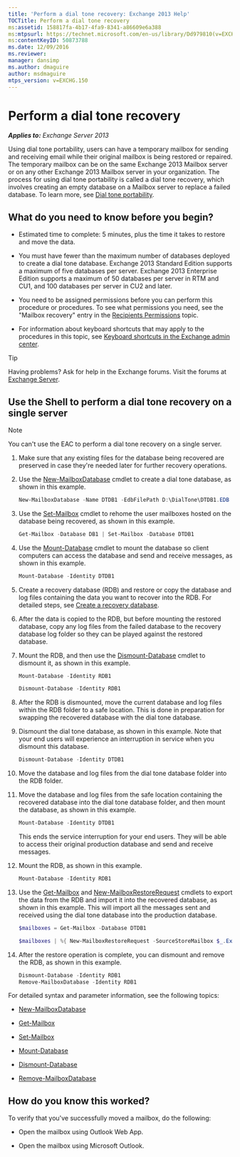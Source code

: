 ```yaml
---
title: 'Perform a dial tone recovery: Exchange 2013 Help'
TOCTitle: Perform a dial tone recovery
ms:assetid: 158817fa-4b17-4fa9-8341-a86609e6a388
ms:mtpsurl: https://technet.microsoft.com/en-us/library/Dd979810(v=EXCHG.150)
ms:contentKeyID: 50873788
ms.date: 12/09/2016
ms.reviewer: 
manager: dansimp
ms.author: dmaguire
author: msdmaguire
mtps_version: v=EXCHG.150
---
```


# Perform a dial tone recovery

_**Applies to:** Exchange Server 2013_

Using dial tone portability, users can have a temporary mailbox for sending and receiving email while their original mailbox is being restored or repaired. The temporary mailbox can be on the same Exchange 2013 Mailbox server or on any other Exchange 2013 Mailbox server in your organization. The process for using dial tone portability is called a dial tone recovery, which involves creating an empty database on a Mailbox server to replace a failed database. To learn more, see [Dial tone portability](dial-tone-portability-exchange-2013-help.md).

## What do you need to know before you begin?

- Estimated time to complete: 5 minutes, plus the time it takes to restore and move the data.

- You must have fewer than the maximum number of databases deployed to create a dial tone database. Exchange 2013 Standard Edition supports a maximum of five databases per server. Exchange 2013 Enterprise Edition supports a maximum of 50 databases per server in RTM and CU1, and 100 databases per server in CU2 and later.

- You need to be assigned permissions before you can perform this procedure or procedures. To see what permissions you need, see the "Mailbox recovery" entry in the [Recipients Permissions](recipients-permissions-exchange-2013-help.md) topic.

- For information about keyboard shortcuts that may apply to the procedures in this topic, see [Keyboard shortcuts in the Exchange admin center](keyboard-shortcuts-in-the-exchange-admin-center-2013-help.md).

> [!TIP]
> Having problems? Ask for help in the Exchange forums. Visit the forums at [Exchange Server](https://go.microsoft.com/fwlink/p/?linkid=60612).

## Use the Shell to perform a dial tone recovery on a single server

> [!NOTE]
> You can't use the EAC to perform a dial tone recovery on a single server.

1. Make sure that any existing files for the database being recovered are preserved in case they're needed later for further recovery operations.

2. Use the [New-MailboxDatabase](https://technet.microsoft.com/en-us/library/aa997976\(v=exchg.150\)) cmdlet to create a dial tone database, as shown in this example.

    ```powershell
    New-MailboxDatabase -Name DTDB1 -EdbFilePath D:\DialTone\DTDB1.EDB
    ```

3. Use the [Set-Mailbox](https://technet.microsoft.com/en-us/library/bb123981\(v=exchg.150\)) cmdlet to rehome the user mailboxes hosted on the database being recovered, as shown in this example.

    ```powershell
    Get-Mailbox -Database DB1 | Set-Mailbox -Database DTDB1
    ```

4. Use the [Mount-Database](https://technet.microsoft.com/en-us/library/aa998871\(v=exchg.150\)) cmdlet to mount the database so client computers can access the database and send and receive messages, as shown in this example.

    ```powershell
    Mount-Database -Identity DTDB1
    ```

5. Create a recovery database (RDB) and restore or copy the database and log files containing the data you want to recover into the RDB. For detailed steps, see [Create a recovery database](create-a-recovery-database-exchange-2013-help.md).

6. After the data is copied to the RDB, but before mounting the restored database, copy any log files from the failed database to the recovery database log folder so they can be played against the restored database.

7. Mount the RDB, and then use the [Dismount-Database](https://technet.microsoft.com/en-us/library/bb124936\(v=exchg.150\)) cmdlet to dismount it, as shown in this example.

    ```powershell
    Mount-Database -Identity RDB1
    ```

    ```powershell
    Dismount-Database -Identity RDB1
    ```

8. After the RDB is dismounted, move the current database and log files within the RDB folder to a safe location. This is done in preparation for swapping the recovered database with the dial tone database.

9. Dismount the dial tone database, as shown in this example. Note that your end users will experience an interruption in service when you dismount this database.

    ```powershell
    Dismount-Database -Identity DTDB1
    ```

10. Move the database and log files from the dial tone database folder into the RDB folder.

11. Move the database and log files from the safe location containing the recovered database into the dial tone database folder, and then mount the database, as shown in this example.

    ```powershell
    Mount-Database -Identity DTDB1
    ```

    This ends the service interruption for your end users. They will be able to access their original production database and send and receive messages.

12. Mount the RDB, as shown in this example.

    ```powershell
    Mount-Database -Identity RDB1
    ```

13. Use the [Get-Mailbox](https://technet.microsoft.com/en-us/library/bb123685\(v=exchg.150\)) and [New-MailboxRestoreRequest](https://technet.microsoft.com/en-us/library/ff829875\(v=exchg.150\)) cmdlets to export the data from the RDB and import it into the recovered database, as shown in this example. This will import all the messages sent and received using the dial tone database into the production database.

    ```powershell
    $mailboxes = Get-Mailbox -Database DTDB1
    ```

    ```powershell
    $mailboxes | %{ New-MailboxRestoreRequest -SourceStoreMailbox $_.ExchangeGuid -SourceDatabase RDB1 -TargetMailbox $_ }
    ```

14. After the restore operation is complete, you can dismount and remove the RDB, as shown in this example.

    ```powershell
    Dismount-Database -Identity RDB1
    Remove-MailboxDatabase -Identity RDB1
    ```

For detailed syntax and parameter information, see the following topics:

- [New-MailboxDatabase](https://technet.microsoft.com/en-us/library/aa997976\(v=exchg.150\))

- [Get-Mailbox](https://technet.microsoft.com/en-us/library/bb123685\(v=exchg.150\))

- [Set-Mailbox](https://technet.microsoft.com/en-us/library/bb123981\(v=exchg.150\))

- [Mount-Database](https://technet.microsoft.com/en-us/library/aa998871\(v=exchg.150\))

- [Dismount-Database](https://technet.microsoft.com/en-us/library/bb124936\(v=exchg.150\))

- [Remove-MailboxDatabase](https://technet.microsoft.com/en-us/library/aa997931\(v=exchg.150\))

## How do you know this worked?

To verify that you've successfully moved a mailbox, do the following:

- Open the mailbox using Outlook Web App.

- Open the mailbox using Microsoft Outlook.
